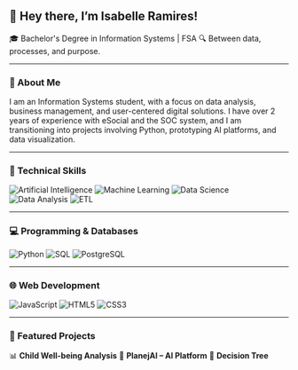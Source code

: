 ## 👋 Hey there, I’m Isabelle Ramires! 
🎓 Bachelor's Degree in Information Systems | FSA 
🔍 Between data, processes, and purpose. 

--- 

### 🚀 About Me 
I am an Information Systems student, with a focus on data analysis, business management, and user-centered digital solutions. I have over 2 years of experience with eSocial and the SOC system, and I am transitioning into projects involving Python, prototyping AI platforms, and data visualization.

--- 

### 🔧 Technical Skills 
![Artificial Intelligence](https://img.shields.io/badge/Artificial%20Intelligence-E91E63?style=for-the-badge&logoColor=white)
![Machine Learning](https://img.shields.io/badge/Machine%20Learning-F44336?style=for-the-badge&logoColor=white)
![Data Science](https://img.shields.io/badge/Data%20Science-9C27B0?style=for-the-badge&logoColor=white)
![Data Analysis](https://img.shields.io/badge/Data%20Analysis-673AB7?style=for-the-badge&logoColor=white)
![ETL](https://img.shields.io/badge/EEG%20Processing-00BCD4?style=for-the-badge&logoColor=white)

--- 

### 💻 Programming & Databases 
![Python](https://img.shields.io/badge/Python-3776AB?style=for-the-badge&logo=python&logoColor=white)
![SQL](https://img.shields.io/badge/SQL-4479A1?style=for-the-badge&logo=sqlite&logoColor=white) ![PostgreSQL](https://img.shields.io/badge/PostgreSQL-336791?style=for-the-badge&logo=postgresql&logoColor=white)

--- 

### 🌐 Web Development 
![JavaScript](https://img.shields.io/badge/JavaScript-F7DF1E?style=for-the-badge&logo=javascript&logoColor=black)
![HTML5](https://img.shields.io/badge/HTML5-E34F26?style=for-the-badge&logo=html5&logoColor=white)
![CSS3](https://img.shields.io/badge/CSS3-1572B6?style=for-the-badge&logo=css3&logoColor=white)

--- 

### 📌 Featured Projects 

📊 **Child Well-being Analysis** 
🤖 **PlanejAI – AI Platform** 
🌳 **Decision Tree**
